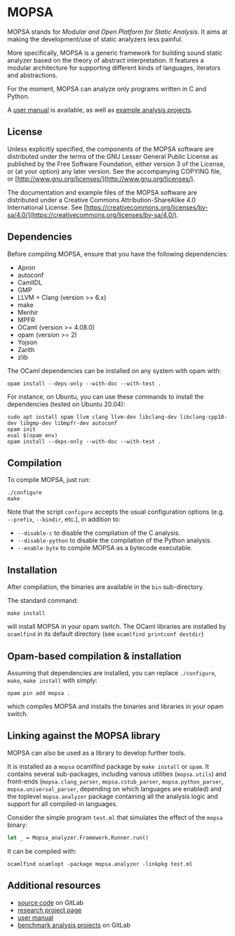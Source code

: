 # MOPSA

MOPSA stands for *Modular and Open Platform for Static Analysis*. It aims at making the development/use of static analyzers less painful.

More specifically, MOPSA is a generic framework for building sound static analyzer based on the theory of abstract interpretation.
It features a modular architecture for supporting different kinds of languages, iterators and abstractions.

For the moment, MOPSA can analyze only programs written in C and Python.

A [user manual](https://mopsa.gitlab.io/mopsa-manual/user-manual/) is available, as well as [example analysis projects](https://gitlab.com/mopsa/benchmarks).


## License

Unless explicitly specified, the components of the MOPSA software are distributed under the terms of the GNU Lesser General Public License as published by the Free Software Foundation, either version 3 of the License, or (at your option) any later version.
See the accompanying COPYING file, or [http://www.gnu.org/licenses/](http://www.gnu.org/licenses/).

The documentation and example files of the MOPSA software are distributed under a Creative Commons Attribution-ShareAlike 4.0 International License. See [https://creativecommons.org/licenses/by-sa/4.0/](https://creativecommons.org/licenses/by-sa/4.0/).


## Dependencies

Before compiling MOPSA, ensure that you have the following dependencies:

* Apron
* autoconf
* CamlIDL
* GMP
* LLVM + Clang (version >= 6.x)
* make
* Menhir
* MPFR
* OCaml (version >= 4.08.0)
* opam (version >= 2)
* Yojson
* Zarith
* zlib

The OCaml dependencies can be installed on any system with opam with:

```shell
opam install --deps-only --with-doc --with-test . 
```

For instance, on Ubuntu, you can use these commands to install the dependencies (tested on Ubuntu 20.04):

```shell
sudo apt install opam llvm clang llvm-dev libclang-dev libclang-cpp10-dev libgmp-dev libmpfr-dev autoconf
opam init
eval $(opam env)
opam install --deps-only --with-doc --with-test . 
```

## Compilation

To compile MOPSA, just run:

```shell
./configure
make
```

Note that the script `configure` accepts the usual configuration options (e.g. `--prefix`, `--bindir`, etc.), in addition to:

* `--disable-c` to disable the compilation of the C analysis.
* `--disable-python` to disable the compilation of the Python analysis.
* `--enable-byte` to compile MOPSA as a bytecode executable.

## Installation

After compilation, the binaries are available in the `bin` sub-directory.

The standard command:
```
make install

```
will install MOPSA in your opam switch.
The OCaml libraries are installed by `ocamlfind` in its default directory (see `ocamlfind printconf destdir`)

## Opam-based compilation & installation

Assuming that dependencies are installed, you can replace `./configure`, `make`,
`make install` with simply:

```shell
opam pin add mopsa .
```
which compiles MOPSA and installs the binaries and libraries in your opam
switch.


## Linking against the MOPSA library

MOPSA can also be used as a library to develop further tools.

It is installed as a `mopsa` ocamlfind package by `make install` or `opam`.
It contains several sub-packages, including various utilities (`mopsa.utils`) and front-ends (`mopsa.clang_parser`, `mopsa.cstub_parser`, `mopsa.python_parser`, `mopsa.universal_parser`, depending on which languages are enabled) and the toplevel `mopsa.analyzer` package containing all the analysis logic and support for all compiled-in languages.

Consider the simple program `test.ml` that simulates the effect of the `mopsa` binary:
```ocaml
let _ = Mopsa_analyzer.Framework.Runner.run()
```
It can be compiled with:
```shell
ocamlfind ocamlopt -package mopsa.analyzer -linkpkg test.ml
```

## Additional resources

* [source code](https://gitlab.com/mopsa/mopsa-analyzer) on GitLab
* [research project page](https://mopsa.lip6.fr/)
* [user manual](https://mopsa.gitlab.io/mopsa-manual/user-manual/)
* [benchmark analysis projects](https://gitlab.com/mopsa/benchmarks) on GitLab
